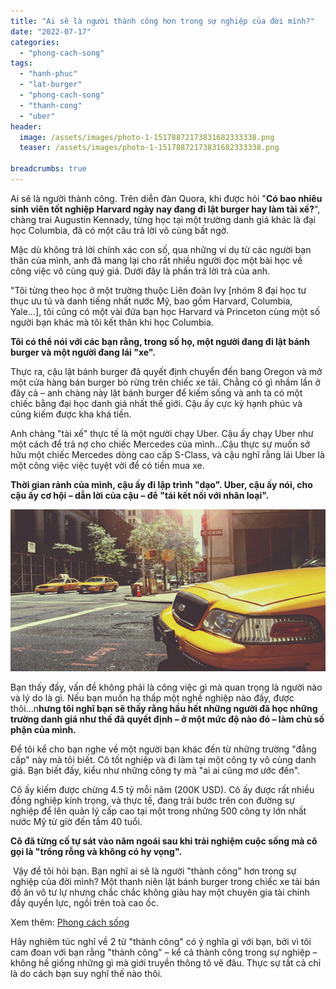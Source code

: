 ```yaml
---
title: "Ai sẽ là người thành công hơn trong sự nghiệp của đời mình?"
date: "2022-07-17"
categories: 
  - "phong-cach-song"
tags: 
  - "hanh-phuc"
  - "lat-burger"
  - "phong-cach-song"
  - "thanh-cong"
  - "uber"
header:
  image: /assets/images/photo-1-15178872173831682333338.png
  teaser: /assets/images/photo-1-15178872173831682333338.png

breadcrumbs: true
---
```


Ai sẽ là người thành công. Trên diễn đàn Quora, khi được hỏi "**Có bao nhiêu sinh viên tốt nghiệp Harvard ngày nay đang đi lật burger hay làm tài xế?**", chàng trai Augustin Kennady, từng học tại một trường danh giá khác là đại học Columbia, đã có một câu trả lời vô cùng bất ngờ.

Mặc dù không trả lời chính xác con số, qua những ví dụ từ các người bạn thân của mình, anh đã mang lại cho rất nhiều người đọc một bài học về công việc vô cùng quý giá. Dưới đây là phần trả lời trả của anh.

"Tôi từng theo học ở một trường thuộc Liên đoàn Ivy \[nhóm 8 đại học tư thục ưu tú và danh tiếng nhất nước Mỹ, bao gồm Harvard, Columbia, Yale...\], tôi cũng có một vài đứa bạn học Harvard và Princeton cùng một số người bạn khác mà tôi kết thân khi học Columbia.

**Tôi có thể nói với các bạn rằng, trong số họ, một người đang đi lật bánh burger và một người đang lái "xe".**

Thực ra, cậu lật bánh burger đã quyết định chuyển đến bang Oregon và mở một cửa hàng bán burger bò rừng trên chiếc xe tải. Chẳng có gì nhầm lần ở đây cả – anh chàng này lật bánh burger để kiếm sống và anh ta có một chiếc bằng đại học danh giá nhất thế giới. Cậu ấy cực kỳ hạnh phúc và cũng kiếm được kha khá tiền.

Anh chàng "tài xế" thực tế là một người chạy Uber. Cậu ấy chạy Uber như một cách để trả nợ cho chiếc Mercedes của mình...Cậu thực sự muốn sở hữu một chiếc Mercedes dòng cao cấp S-Class, và cậu nghĩ rằng lái Uber là một công việc việc tuyệt vời để có tiền mua xe.

**Thời gian rảnh của mình, cậu ấy đi lập trình "dạo". Uber, cậu ấy nói, cho cậu ấy cơ hội – dẫn lời của cậu – để "tái kết nối với nhân loại".**

![ Có bao nhiêu cử nhân Harvard hiện đang chạy Uber hay lật burger: Câu trả lời thấm thía của anh chàng này đã khiến nhiều người phải suy nghĩ lại công việc mình đang làm! - Ảnh 1.](/assets/images/photo-1-15178872173831682333338.png " Có bao nhiêu cử nhân Harvard hiện đang chạy Uber hay lật burger: Câu trả lời thấm thía của anh chàng này đã khiến nhiều người phải suy nghĩ lại công việc mình đang làm! - Ảnh 1.")

Bạn thấy đấy, vấn đề không phải là công việc gì mà quan trọng là người nào và lý do là gì. Nếu bạn muốn hạ thấp một nghề nghiệp nào đấy, được thôi...n**hưng tôi nghĩ bạn sẽ thấy rằng hầu hết những người đã học những trường danh giá như thế đã quyết định – ở một mức độ nào đó – làm chủ số phận của mình.**

Để tôi kể cho bạn nghe về một người bạn khác đến từ những trường "đẳng cấp" này mà tôi biết. Cô tốt nghiệp và đi làm tại một công ty vô cùng danh giá. Bạn biết đấy, kiểu như những công ty mà "ai ai cũng mơ ước đến".

Cô ấy kiếm được chừng 4.5 tỷ mỗi năm (200K USD). Cô ấy được rất nhiều đồng nghiệp kính trọng, và thực tế, đang trải bước trên con đường sự nghiệp để lên quản lý cấp cao tại một trong những 500 công ty lớn nhất nước Mỹ từ giờ đến tầm 40 tuổi.

**Cô đã từng cố tự sát vào năm ngoái sau khi trải nghiệm cuộc sống mà cô gọi là "trống rỗng và không có hy vọng".**

 Vậy để tôi hỏi bạn. Bạn nghĩ ai sẽ là người "thành công" hơn trong sự nghiệp của đời mình? Một thanh niên lật bánh burger trong chiếc xe tải bán đồ ăn vô tư lự nhưng chắc chắc không giàu hay một chuyên gia tài chính đầy quyền lực, ngồi trên toà cao ốc.

Xem thêm: [Phong cách sống](https://sofsog.com/phong-cach-song)

Hãy nghiêm túc nghĩ về 2 từ "thành công" có ý nghĩa gì với bạn, bởi vì tôi cam đoan với bạn rằng "thành công" – kể cả thành công trong sự nghiệp – không hề giống những gì mà giới truyền thông tô vẽ đâu. Thực sự tất cả chỉ là do cách bạn suy nghĩ thế nào thôi.
